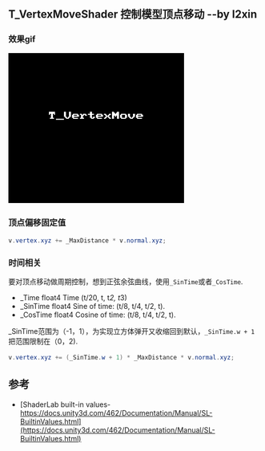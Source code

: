 ## T_VertexMoveShader 控制模型顶点移动 --by l2xin

### 效果gif

![T_VertexMove.gif](T_VertexMove.gif)

### 顶点偏移固定值
``` GLSL
v.vertex.xyz += _MaxDistance * v.normal.xyz;
```


### 时间相关
要对顶点移动做周期控制，想到正弦余弦曲线，使用`_SinTime`或者`_CosTime`.

* _Time  float4  Time (t/20, t, t*2, t*3)
* _SinTime  float4  Sine of time: (t/8, t/4, t/2, t).
* _CosTime  float4  Cosine of time: (t/8, t/4, t/2, t).

_SinTime范围为（-1，1），为实现立方体弹开又收缩回到默认，`_SinTime.w + 1`把范围限制在（0，2).
``` glsl
v.vertex.xyz += (_SinTime.w + 1) * _MaxDistance * v.normal.xyz;
```

## 参考

* [ShaderLab built-in values-https://docs.unity3d.com/462/Documentation/Manual/SL-BuiltinValues.html](https://docs.unity3d.com/462/Documentation/Manual/SL-BuiltinValues.html)
